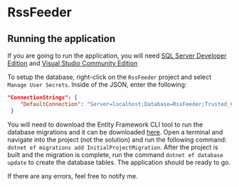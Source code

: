 # RssFeeder

## Running the application

If you are going to run the application, you will need [SQL Server Developer Edition](https://www.microsoft.com/en-us/sql-server/sql-server-downloads) and [Visual Studio Community Edition](https://visualstudio.microsoft.com/)

To setup the database, right-click on the `RssFeeder` project and select `Manage User Secrets`.  Inside of the JSON, enter the following:

```json
"ConnectionStrings": {
    "DefaultConnection": "Server=localhost;Database=RssFeeder;Trusted_Connection=True;MultipleActiveResultSets=true"
 }
```

You will need to download the Entity Framework CLI tool to run the database migrations and it can be downloaded [here](https://docs.microsoft.com/en-us/ef/core/miscellaneous/cli/dotnet).  Open a terminal and navigate into the project (not the solution) and run the following command: `dotnet ef migrations add InitialProjectMigration`.  After the project is built and the migration is complete, run the command `dotnet ef database update` to create the database tables.  The application should be ready to go.

If there are any errors, feel free to notify me.
